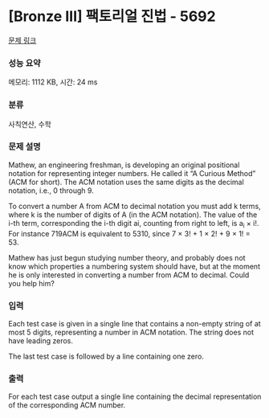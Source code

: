 # [Bronze III] 팩토리얼 진법 - 5692 

[문제 링크](https://www.acmicpc.net/problem/5692) 

### 성능 요약

메모리: 1112 KB, 시간: 24 ms

### 분류

사칙연산, 수학

### 문제 설명

<p>Mathew, an engineering freshman, is developing an original positional notation for representing integer numbers. He called it “A Curious Method” (ACM for short). The ACM notation uses the same digits as the decimal notation, i.e., 0 through 9.</p>

<p>To convert a number A from ACM to decimal notation you must add k terms, where k is the number of digits of A (in the ACM notation). The value of the i-th term, corresponding the i-th digit ai, counting from right to left, is a<sub>i</sub> × i!. For instance 719ACM is equivalent to 5310, since 7 × 3! + 1 × 2! + 9 × 1! = 53.</p>

<p>Mathew has just begun studying number theory, and probably does not know which properties a numbering system should have, but at the moment he is only interested in converting a number from ACM to decimal. Could you help him?</p>

### 입력 

 <p>Each test case is given in a single line that contains a non-empty string of at most 5 digits, representing a number in ACM notation. The string does not have leading zeros.</p>

<p>The last test case is followed by a line containing one zero.</p>

### 출력 

 <p>For each test case output a single line containing the decimal representation of the corresponding ACM number.</p>

